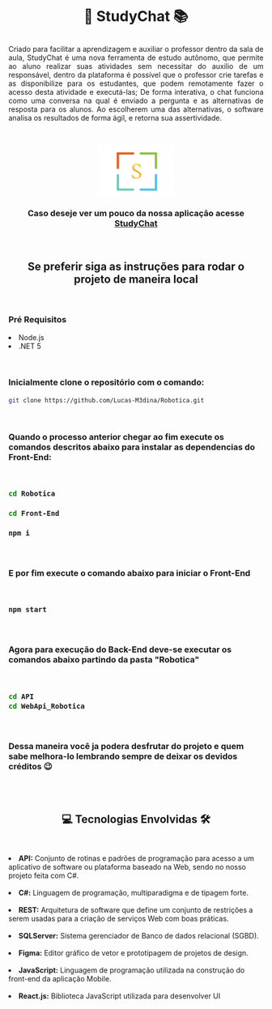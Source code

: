 # <p align="center"> 🤖 StudyChat 📚 </p>
<p align="justify">Criado para facilitar a aprendizagem e auxiliar o professor dentro da sala de aula, StudyChat é
uma nova ferramenta de estudo autônomo, que permite ao aluno realizar suas atividades sem
necessitar do auxilio de um responsável, dentro da plataforma é possível que o professor crie
tarefas e as disponibilize para os estudantes, que podem remotamente fazer o acesso desta
atividade e executá-las; De forma interativa, o chat funciona como uma conversa na qual é
enviado a pergunta e as alternativas de resposta para os alunos. Ao escolherem uma das
alternativas, o software analisa os resultados de forma ágil, e retorna sua assertividade.
</p>





&nbsp;
&nbsp;
&nbsp;
&nbsp;
&nbsp;
<br>


<p align="center"> <img align="center" width="150px" src="https://github.com/Lucas-M3dina/Robotica/blob/frontend/Front-End/src/assets/logo.png"/></p>
<h3 align="center"> Caso deseje ver um pouco da nossa aplicação acesse <a href="https://mystudychat.vercel.app">StudyChat</a> </h3>


&nbsp;
&nbsp;
&nbsp;
&nbsp;
&nbsp;
<br>

<h2 align="center">Se preferir siga as instruções para rodar o projeto de maneira local </h2>


&nbsp;
&nbsp;
&nbsp;
&nbsp;
&nbsp;
<br>


<h3>Pré Requisitos</h3>
<li> Node.js </li>
<li> .NET 5 </li>


&nbsp;
&nbsp;
&nbsp;
&nbsp;
&nbsp;
<br>

<h3> Inicialmente clone o repositório com o comando: </h3>

```sh
git clone https://github.com/Lucas-M3dina/Robotica.git
```


&nbsp;
&nbsp;
<br>

<h3> Quando o processo anterior chegar ao fim execute os comandos descritos abaixo para instalar as dependencias do Front-End:

&nbsp;

```sh
cd Robotica

cd Front-End

npm i
```

&nbsp;
&nbsp;
&nbsp;
&nbsp;
&nbsp;
<br>


<h3> E por fim execute o comando abaixo para iniciar o Front-End

&nbsp;

```sh
npm start
```

&nbsp;
&nbsp;
&nbsp;
&nbsp;
&nbsp;
<br>


<h3> Agora para execução do Back-End deve-se executar os comandos abaixo partindo da pasta "Robotica"

&nbsp;

```sh
cd API
cd WebApi_Robotica
```

&nbsp;
&nbsp;
&nbsp;
&nbsp;
&nbsp;
<br>

<h3> Dessa maneira você ja podera desfrutar do projeto e quem sabe melhora-lo lembrando sempre de deixar os devidos créditos  😉 </h3>

&nbsp;
&nbsp;
&nbsp;
&nbsp;
&nbsp;
<br>&nbsp;
&nbsp;
&nbsp;
&nbsp;
&nbsp;
<br>


<h2 align="center">💻 Tecnologias Envolvidas 🛠️</h2>

&nbsp;
&nbsp;
&nbsp;
&nbsp;
<br>

<li> <b>API:</b> Conjunto de rotinas e padrões de programação para acesso a um aplicativo de software ou plataforma baseado na Web, sendo no nosso projeto feita com C#. </li>
&nbsp;
<li> <b>C#:</b> Linguagem de programação, multiparadigma e de tipagem forte.</li>
&nbsp;
<li> <b>REST:</b> Arquitetura de software que define um conjunto de restrições a serem usadas para a criação de serviços Web com boas práticas.</li>
&nbsp;
<li> <b>SQLServer:</b> Sistema gerenciador de Banco de dados relacional (SGBD).</li>
&nbsp;
<li> <b>Figma:</b> Editor gráfico de vetor e prototipagem de projetos de design.</li>
&nbsp;
<li> <b>JavaScript:</b> Linguagem de programação utilizada na construção do front-end da aplicação Mobile.</li>
&nbsp;
<li> <b>React.js:</b> Biblioteca JavaScript utilizada para desenvolver UI</li>

&nbsp;
&nbsp;
&nbsp;
&nbsp;
<br>
&nbsp;
&nbsp;
&nbsp;
&nbsp;
<br>
&nbsp;
&nbsp;
&nbsp;
&nbsp;
<br>




